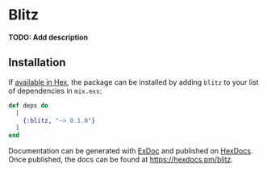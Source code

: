# Blitz

**TODO: Add description**

## Installation

If [available in Hex](https://hex.pm/docs/publish), the package can be installed
by adding `blitz` to your list of dependencies in `mix.exs`:

```elixir
def deps do
  [
    {:blitz, "~> 0.1.0"}
  ]
end
```

Documentation can be generated with [ExDoc](https://github.com/elixir-lang/ex_doc)
and published on [HexDocs](https://hexdocs.pm). Once published, the docs can
be found at <https://hexdocs.pm/blitz>.

